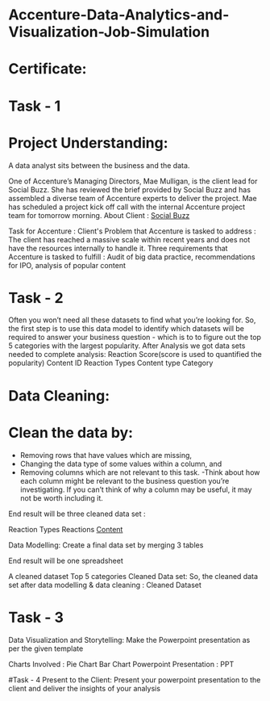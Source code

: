 # Accenture-Data-Analytics-and-Visualization-Job-Simulation

# Certificate:

# Task - 1
# Project Understanding:
A data analyst sits between the business and the data.

One of Accenture’s Managing Directors, Mae Mulligan, is the client lead for Social Buzz.
She has reviewed the brief provided by Social Buzz and has assembled a diverse team of Accenture experts to deliver the project.
Mae has scheduled a project kick off call with the internal Accenture project team for tomorrow morning.
About Client : [Social Buzz](https://github.com/SimranaSinha/Accenture-Data-Analytics-and-Visualization-Job-Simulation/blob/main/Data_Analytics%20Client%20Brief.pdf) 

Task for Accenture :
Client's Problem that Accenture is tasked to address : The client has reached a massive scale within recent years and does not have the resources internally to handle it.
Three requirements that Accenture is tasked to fulfill : Audit of big data practice, recommendations for IPO, analysis of popular content

# Task - 2
Often you won’t need all these datasets to find what you’re looking for.
So, the first step is to use this data model to identify which datasets will be required to answer your business question - which is to to figure out the top 5 categories with the largest popularity.
After Analysis we got data sets needed to complete analysis:
Reaction Score(score is used to quantified the popularity)
Content ID
Reaction Types
Content type
Category

# Data Cleaning:
# Clean the data by:
- Removing rows that have values which are missing,
- Changing the data type of some values within a column, and
- Removing columns which are not relevant to this task.
     -Think about how each column might be relevant to the business question you’re investigating. If you can’t think of why a column may be 
      useful, it may not be worth including it.
  
End result will be three cleaned data set :

Reaction Types
Reactions
[Content]([https://github.com/SimranaSinha/Accenture-Data-Analytics-and-Visualization-Job-Simulation/blob/main/Data_Analytics%20Client%20Brief.pdf](https://github.com/SimranaSinha/Accenture-Data-Analytics-and-Visualization-Job-Simulation/blob/main/Content.csv)) 


Data Modelling:
Create a final data set by merging 3 tables

End result will be one spreadsheet

A cleaned dataset
Top 5 categories
Cleaned Data set:
So, the cleaned data set after data modelling & data cleaning : Cleaned Dataset

# Task - 3
Data Visualization and Storytelling:
Make the Powerpoint presentation as per the given template

Charts Involved :
Pie Chart
Bar Chart
Powerpoint Presentation : PPT

#Task - 4
Present to the Client:
Present your powerpoint presentation to the client and deliver the insights of your analysis

